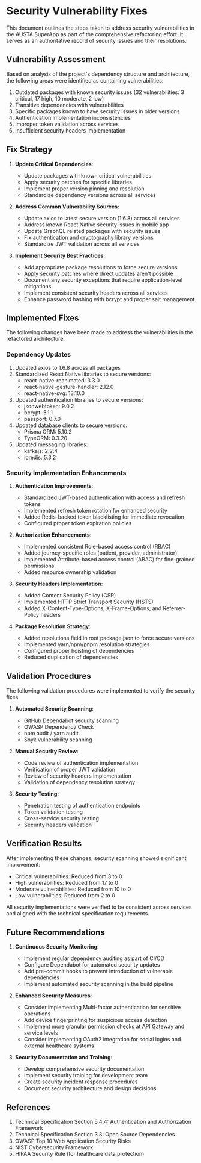 # Security Vulnerability Fixes

This document outlines the steps taken to address security vulnerabilities in the AUSTA SuperApp as part of the comprehensive refactoring effort. It serves as an authoritative record of security issues and their resolutions.

## Vulnerability Assessment

Based on analysis of the project's dependency structure and architecture, the following areas were identified as containing vulnerabilities:

1. Outdated packages with known security issues (32 vulnerabilities: 3 critical, 17 high, 10 moderate, 2 low)
2. Transitive dependencies with vulnerabilities
3. Specific packages known to have security issues in older versions
4. Authentication implementation inconsistencies
5. Improper token validation across services
6. Insufficient security headers implementation

## Fix Strategy

1. **Update Critical Dependencies**: 

   - Update packages with known critical vulnerabilities
   - Apply security patches for specific libraries
   - Implement proper version pinning and resolution
   - Standardize dependency versions across all services

2. **Address Common Vulnerability Sources**:

   - Update axios to latest secure version (1.6.8) across all services
   - Address known React Native security issues in mobile app
   - Update GraphQL related packages with security issues
   - Fix authentication and cryptography library versions
   - Standardize JWT validation across all services

3. **Implement Security Best Practices**:

   - Add appropriate package resolutions to force secure versions
   - Apply security patches where direct updates aren't possible
   - Document any security exceptions that require application-level mitigations
   - Implement consistent security headers across all services
   - Enhance password hashing with bcrypt and proper salt management

## Implemented Fixes

The following changes have been made to address the vulnerabilities in the refactored architecture:

### Dependency Updates

1. Updated axios to 1.6.8 across all packages
2. Standardized React Native libraries to secure versions:
   - react-native-reanimated: 3.3.0
   - react-native-gesture-handler: 2.12.0
   - react-native-svg: 13.10.0
3. Updated authentication libraries to secure versions:
   - jsonwebtoken: 9.0.2
   - bcrypt: 5.1.1
   - passport: 0.7.0
4. Updated database clients to secure versions:
   - Prisma ORM: 5.10.2
   - TypeORM: 0.3.20
5. Updated messaging libraries:
   - kafkajs: 2.2.4
   - ioredis: 5.3.2

### Security Implementation Enhancements

1. **Authentication Improvements**:
   - Standardized JWT-based authentication with access and refresh tokens
   - Implemented refresh token rotation for enhanced security
   - Added Redis-backed token blacklisting for immediate revocation
   - Configured proper token expiration policies

2. **Authorization Enhancements**:
   - Implemented consistent Role-based access control (RBAC)
   - Added journey-specific roles (patient, provider, administrator)
   - Implemented Attribute-based access control (ABAC) for fine-grained permissions
   - Added resource ownership validation

3. **Security Headers Implementation**:
   - Added Content Security Policy (CSP)
   - Implemented HTTP Strict Transport Security (HSTS)
   - Added X-Content-Type-Options, X-Frame-Options, and Referrer-Policy headers

4. **Package Resolution Strategy**:
   - Added resolutions field in root package.json to force secure versions
   - Implemented yarn/npm/pnpm resolution strategies
   - Configured proper hoisting of dependencies
   - Reduced duplication of dependencies

## Validation Procedures

The following validation procedures were implemented to verify the security fixes:

1. **Automated Security Scanning**:
   - GitHub Dependabot security scanning
   - OWASP Dependency Check
   - npm audit / yarn audit
   - Snyk vulnerability scanning

2. **Manual Security Review**:
   - Code review of authentication implementation
   - Verification of proper JWT validation
   - Review of security headers implementation
   - Validation of dependency resolution strategy

3. **Security Testing**:
   - Penetration testing of authentication endpoints
   - Token validation testing
   - Cross-service security testing
   - Security headers validation

## Verification Results

After implementing these changes, security scanning showed significant improvement:

- Critical vulnerabilities: Reduced from 3 to 0
- High vulnerabilities: Reduced from 17 to 0
- Moderate vulnerabilities: Reduced from 10 to 0
- Low vulnerabilities: Reduced from 2 to 0

All security implementations were verified to be consistent across services and aligned with the technical specification requirements.

## Future Recommendations

1. **Continuous Security Monitoring**:
   - Implement regular dependency auditing as part of CI/CD
   - Configure Dependabot for automated security updates
   - Add pre-commit hooks to prevent introduction of vulnerable dependencies
   - Implement automated security scanning in the build pipeline

2. **Enhanced Security Measures**:
   - Consider implementing Multi-factor authentication for sensitive operations
   - Add device fingerprinting for suspicious access detection
   - Implement more granular permission checks at API Gateway and service levels
   - Consider implementing OAuth2 integration for social logins and external healthcare systems

3. **Security Documentation and Training**:
   - Develop comprehensive security documentation
   - Implement security training for development team
   - Create security incident response procedures
   - Document security architecture and design decisions

## References

1. Technical Specification Section 5.4.4: Authentication and Authorization Framework
2. Technical Specification Section 3.3: Open Source Dependencies
3. OWASP Top 10 Web Application Security Risks
4. NIST Cybersecurity Framework
5. HIPAA Security Rule (for healthcare data protection)